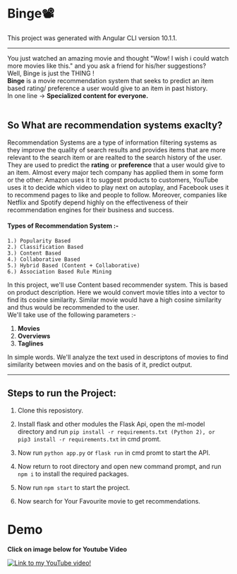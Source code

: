 # Binge📽
This project was generated with Angular CLI version 10.1.1.<br>
***
You just watched an amazing movie and thought "Wow! I wish i could watch more movies like this." and you ask a friend for his/her suggestions? <br>
Well, Binge is just the THING !<br>
**Binge** is a movie recommendation system that seeks to predict an item based rating/ preference a user would give to an item in past history.<br>
In one line -> **Specialized content for everyone.**
<br>
<br>
## So What are recommendation systems exaclty?
Recommendation Systems are a type of information filtering systems as they improve the quality of search results and provides items that are more relevant to the search item or are realted to the search history of the user.<br>
They are used to predict the **rating** or **preference** that a user would give to an item. Almost every major tech company has applied them in some form or the other: Amazon uses it to suggest products to customers, YouTube uses it to decide which video to play next on autoplay, and Facebook uses it to recommend pages to like and people to follow. Moreover, companies like Netflix and Spotify depend highly on the effectiveness of their recommendation engines for their business and success.
#### Types of Recommendation System :-

    1.) Popularity Based
    2.) Classification Based
    3.) Content Based
    4.) Collaborative Based
    5.) Hybrid Based (Content + Collaborative)
    6.) Association Based Rule Mining

In this project, we'll use Content based recommender system. This is based on product description. Here we would convert movie titles into a vector to find its cosine similarity. Similar movie would have a high cosine similarity and thus would be recommended to the user.<br>
We'll take use of the following parameters :-
1. **Movies**
2. **Overviews**
3. **Taglines** <br>

In simple words. We'll analyze the text used in descriptons of movies to find similarity between movies and on the basis of it, predict output.
***

## Steps to run the Project:

1. Clone this reposistory.

2. Install flask and other modules the Flask Api, open the ml-model directory and run `pip install -r requirements.txt (Python 2), or pip3 install -r requirements.txt` in cmd promt.

3. Now run `python app.py` or `flask run` in cmd promt to start the API.

4. Now return to root directory and open new command prompt, and run `npm i` to install the required packages.

5. Now run `npm start` to start the project.

6. Now search for Your Favourite movie to get recommendations.

# Demo 
**Click on image below for Youtube Video**

[![Link to my YouTube video!](https://github.com/ayushbathrey/Binge/blob/master/docs/short.gif)](https://www.youtube.com/embed/3SbYxrSDv6c)
